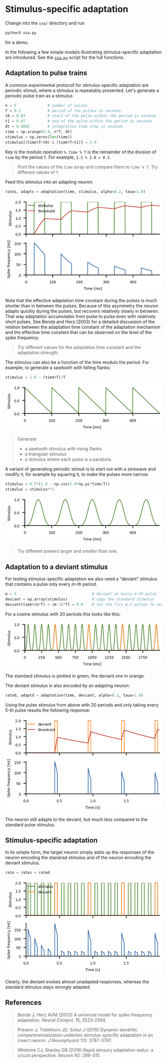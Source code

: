 # Stimulus-specific adaptation

Change into the `ssa/` directory and run
``` sh
python3 ssa.py
```
for a demo.

In the following a few simple models illustrating stimulus-specific
adaptation are introduced. See the [`ssa.py`](ssa.py) script for the
full functions.


## Adaptation to pulse trains

A common experimental protocoll for stimulus-specific adaptation are
periodic stimuli, where a stimulus is repeatably presented.  Let's
generate a periodic pulse train as a stimulus
``` py
n = 5              # number of pulses
T = 0.1            # period of the pulses in seconds
t0 = 0.03          # start of the pulse within the period in seconds
t1 = 0.07          # end of the pulse within the period in seconds
dt = 0.0005        # integration time step in seconds
time = np.arange(0.0, n*T, dt)
stimulus = np.zeros(len(time))
stimulus[(time%T>t0) & (time%T<t1)] = 2.0
```
Key is the modulo operation `%`. `time % T` is the remainder of the
division of `time` by the period `T`. For example, `2.3 % 2.0 = 0.3`.

> Print the values of the `time` array and compare them to 
> `time % T`. Try different values of `T`.

Feed this stimulus into an adapting neuron:

``` py
rates, adapts = adaptation(time, stimulus, alpha=0.2, taua=1.0)
```

![pulseadaptation](ssa-pulseadaptation.png)

Note that the effective adaptation time constant during the pulses is
much shorter than in between the pulses. Because of this asymmetry the
neuron adapts quickly during the pulses, but recovers relatively
slowly in between. That way adaptation accumulates from pulse to pulse
even with relatively short pulses. See Benda and Herz (2003) for a
detailed discussion of the relation between the adaptation time
constant of the adaptation mechanism and the effective time constant
that can be observed on the level of the spike frequency.

> Try different values for the adaptation time constant and the
> adaptation strength.

The stimulus can also be a function of the time modulo the period. For
example, to generate a sawtooth with falling flanks:

``` py
stimulus = 1.0 - (time%T)/T
```

![sawtoothstimulus](ssa-sawtoothstimulus.png)

> Generate
> - a sawtooth stimulus with rising flanks
> - a triangular stimulus
> - a stimulus where each pulse is a parabula.

A variant of generating periodic stimuli is to start out with a
sinewave and modify it, for example by squaring it, to make the pulses
more narrow:

``` py
stimulus = 0.5*(1.0 - np.cos(2.0*np.pi*time/T))
stimulus = stimulus**2
```

![cosinestimulus](ssa-cosinestimulus.png)

> Try different powers larger and smaller than one.


## Adaptation to a deviant stimulus

For testing stimulus-specific adaptation we also need a "deviant" stimulus
that contains a pulse only every *m*-th period.

``` py
m = 5                                  # deviant on every m-th pulse
deviant = np.array(stimulus)           # copy the standard stimulus
deviant[time%(m*T) < (m-1)*T] = 0.0    # set the firs m-1 pulses to zero 
```

For a cosine stimulus with 20 periods this looks like this:

![deviant](ssa-deviant.png)

The standard stimulus is plotted in green, the deviant one in orange.

The deviant stimulus is also encoded by an adapting neuron:
``` py
rated, adaptd = adaptation(time, deviant, alpha=0.2, taua=1.0)
```

Using the pulse stimulus from above with 20 periods and only taking
every 5-th pulse results the following response:

![deviantadaptation](ssa-deviantadaptation.png)

The neuron still adapts to the deviant, but much less compared to the
standard pulse stimulus.


## Stimulus-specific adaptation

In its simple form, the target neuron simply adds up the responses of
the neuron encoding the standrad stimulus and of the neuron encoding
the deviant stimulus.

``` py
rate = rates + rated
```

![ssa](ssa-ssa.png)

Clearly, the deviant evokes almost unadapted responses, whereas the
standard stimulus stays strongly adapted.


## References

> Benda J, Herz AVM (2003) A universal model for spike-frequency adaptation. *Neural Comput.* 15, 2523-2564.

> Presern J, Triblehorn JD, Schul J (2015) Dynamic dendritic compartmentalization underlies stimulus-specific adaptation in an insect neuron. *J Neurophysiol* 113: 3787-3797.

> Whitmire CJ, Stanley GB (2016) Rapid sensory adaptation redux: a circuit perspective. *Neuron* 92: 298–315.
